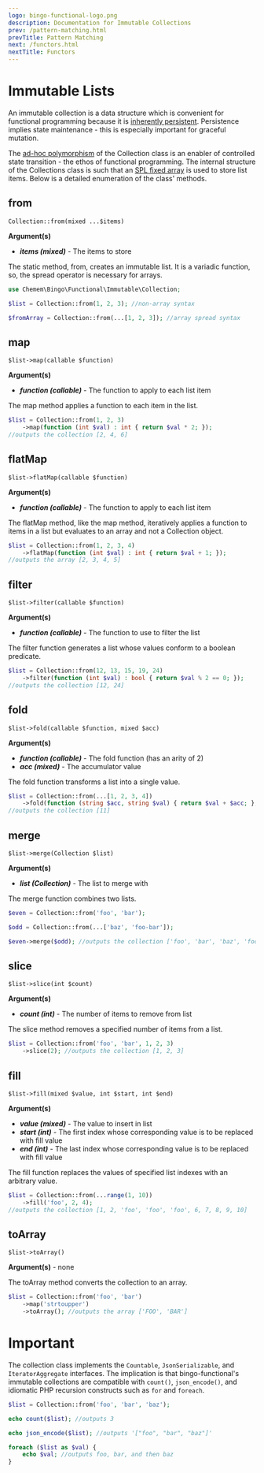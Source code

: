 ```yaml
---
logo: bingo-functional-logo.png
description: Documentation for Immutable Collections
prev: /pattern-matching.html
prevTitle: Pattern Matching
next: /functors.html
nextTitle: Functors
---
```


# Immutable Lists

An immutable collection is a data structure which is convenient for functional programming because it is [inherently persistent](https://en.wikipedia.org/wiki/Persistent_data_structure). Persistence implies state maintenance - this is especially important for graceful mutation.

The [ad-hoc polymorphism](https://en.wikipedia.org/wiki/Ad_hoc_polymorphism) of the Collection class is an enabler of controlled state transition - the ethos of functional programming. The internal structure of the Collections class is such that an [SPL fixed array](http://php.net/manual/en/class.splfixedarray.php) is used to store list items. Below is a detailed enumeration of the class' methods.

## from

```
Collection::from(mixed ...$items)
```

**Argument(s)**

- ***items (mixed)*** - The items to store

The static method, from, creates an immutable list. It is a variadic function, so, the spread operator is necessary for arrays.

```php
use Chemem\Bingo\Functional\Immutable\Collection;

$list = Collection::from(1, 2, 3); //non-array syntax

$fromArray = Collection::from(...[1, 2, 3]); //array spread syntax
```

## map

```
$list->map(callable $function)
```

**Argument(s)**

- ***function (callable)*** - The function to apply to each list item

The map method applies a function to each item in the list.

```php
$list = Collection::from(1, 2, 3)
    ->map(function (int $val) : int { return $val * 2; }); 
//outputs the collection [2, 4, 6]
```

## flatMap

```
$list->flatMap(callable $function)
```

**Argument(s)**

- ***function (callable)*** - The function to apply to each list item

The flatMap method, like the map method, iteratively applies a function to items in a list but evaluates to an array and not a Collection object.

```php
$list = Collection::from(1, 2, 3, 4)
    ->flatMap(function (int $val) : int { return $val + 1; }); 
//outputs the array [2, 3, 4, 5]
```

## filter

```
$list->filter(callable $function)
```

**Argument(s)**

- ***function (callable)*** - The function to use to filter the list

The filter function generates a list whose values conform to a boolean predicate.

```php
$list = Collection::from(12, 13, 15, 19, 24)
    ->filter(function (int $val) : bool { return $val % 2 == 0; }); 
//outputs the collection [12, 24]
```

## fold

```
$list->fold(callable $function, mixed $acc)
```

**Argument(s)**

- ***function (callable)*** - The fold function (has an arity of 2)
- ***acc (mixed)*** - The accumulator value

The fold function transforms a list into a single value. 

```php
$list = Collection::from(...[1, 2, 3, 4])
    ->fold(function (string $acc, string $val) { return $val + $acc; }, 1);
//outputs the collection [11]
```

## merge

```
$list->merge(Collection $list)
```

**Argument(s)**

- ***list (Collection)*** - The list to merge with 

The merge function combines two lists.

```php
$even = Collection::from('foo', 'bar');

$odd = Collection::from(...['baz', 'foo-bar']);

$even->merge($odd); //outputs the collection ['foo', 'bar', 'baz', 'foo-bar']
```

## slice

```
$list->slice(int $count)
```

**Argument(s)**

- ***count (int)*** - The number of items to remove from list

The slice method removes a specified number of items from a list.

```php
$list = Collection::from('foo', 'bar', 1, 2, 3)
    ->slice(2); //outputs the collection [1, 2, 3]
```

## fill

```
$list->fill(mixed $value, int $start, int $end)
```

**Argument(s)**

- ***value (mixed)*** - The value to insert in list
- ***start (int)*** - The first index whose corresponding value is to be replaced with fill value
- ***end (int)*** - The last index whose corresponding value is to be replaced with fill value

The fill function replaces the values of specified list indexes with an arbitrary value.

```php
$list = Collection::from(...range(1, 10))
    ->fill('foo', 2, 4);
//outputs the collection [1, 2, 'foo', 'foo', 'foo', 6, 7, 8, 9, 10]
```

## toArray

```
$list->toArray()
```

**Argument(s)** - none

The toArray method converts the collection to an array.

```php
$list = Collection::from('foo', 'bar')
    ->map('strtoupper')
    ->toArray(); //outputs the array ['FOO', 'BAR']
```

# Important

The collection class implements the ```Countable```, ```JsonSerializable```, and ```IteratorAggregate``` interfaces. The implication is that bingo-functional's immutable collections are compatible with ```count()```, ```json_encode()```, and idiomatic PHP recursion constructs such as ```for``` and ```foreach```.

```php
$list = Collection::from('foo', 'bar', 'baz');

echo count($list); //outputs 3

echo json_encode($list); //outputs '["foo", "bar", "baz"]'

foreach ($list as $val) {
    echo $val; //outputs foo, bar, and then baz
}
```